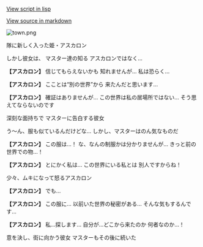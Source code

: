 [View script in lisp](../scripts/10232201.txt)

[View source in markdown](10232201.md)

![town.png](../images/backgrounds/town.png)

隊に新しく入った姫・アスカロン

しかし彼女は、
マスター達の知る
アスカロンではなく…

**【アスカロン】**
信じてもらえないかも
知れませんが…
私は恐らく…

**【アスカロン】**
こことは“別の世界”から
来たんだと思います…

**【アスカロン】**
確証はありませんが…
この世界は私の居場所ではない…
そう思えてならないのです

深刻な面持ちで
マスターに告白する彼女

う～ん、服も似ているんだけどな…
しかし、マスターはのん気なものだ

**【アスカロン】**
この服は…！
な、なんの制服かは分かりませんが…
きっと前の世界での物…！

**【アスカロン】**
とにかく私は…
この世界にいる私とは
別人ですからね！

少々、ムキになって怒るアスカロン

**【アスカロン】**
でも…

**【アスカロン】**
この服に…
以前いた世界の秘密がある…
そんな気もするんです…

**【アスカロン】**
私…探します…
自分が…どこから来たのか
何者なのか…！

意を決し、街に向かう彼女
マスターもその後に続いた